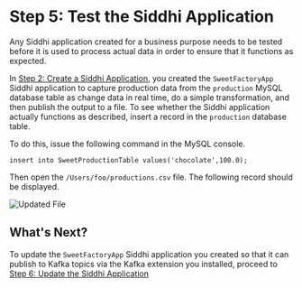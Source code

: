 # Step 5: Test the Siddhi Application

Any Siddhi application created for a business purpose needs to be tested before it is used to process actual data in order to ensure that it functions as expected. 

In [Step 2: Create a Siddhi Application](create-the-siddhi-application.md), you created the `SweetFactoryApp` Siddhi application to capture production data from the `production` MySQL database table as change data in real time, do a simple transformation, and then publish the output to a file. To see whether the Siddhi application actually functions as described, insert a record in the `production` database table.

To do this, issue the following command in the MySQL console.

`insert into SweetProductionTable values('chocolate',100.0);`

Then open the `/Users/foo/productions.csv` file. The following record should be displayed.

![Updated File](../../images/quick-start-guide-101/updated-file.png)
    
## What's Next?

To update the `SweetFactoryApp` Siddhi application you created so that it can publish to Kafka topics via the Kafka extension you installed, proceed to [Step 6: Update the Siddhi Application](update-the-siddhi-application.md)